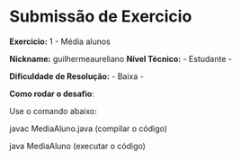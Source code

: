 # Submissão de Exercicio

**Exercicio:** 1 - Média alunos

**Nickname:** guilhermeaureliano
**Nível Técnico:** - Estudante -

**Dificuldade de Resolução:** - Baixa -

**Como rodar o desafio**: 

Use o comando abaixo: 

javac MediaAluno.java (compilar o código)

java MediaAluno (executar o código)
